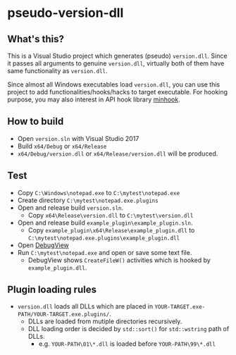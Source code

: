 # pseudo-version-dll

## What's this?

This is a Visual Studio project which generates (pseudo) `version.dll`.  Since it passes all arguments to genuine `version.dll`, virtually both of them have same functionality as `version.dll`.

Since almost all Windows executables load `version.dll`, you can use this project to add functionalities/hooks/hacks to target executable.
For hooking purpose, you may also interest in API hook library [minhook](https://github.com/TsudaKageyu/minhook).


## How to build

- Open `version.sln` with Visual Studio 2017
- Build `x64/Debug` or `x64/Release`
- `x64/Debug/version.dll` or `x64/Release/version.dll` will be produced.


## Test

- Copy `C:\Windows\notepad.exe` to `C:\mytest\notepad.exe`
- Create directory `C:\mytest\notepad.exe.plugins`
- Open and release build `version.sln`.
    - Copy `x64\Release\version.dll` to `C:\mytest\version.dll`
- Open and release build `example_plugin\example_plugin.sln`.
    - Copy `example_plugin\x64\Release\example_plugin.dll` to `C:\mytest\notepad.exe.plugins\example_plugin.dll`
- Open [DebugView](https://docs.microsoft.com/en-us/sysinternals/downloads/debugview)
- Run `C:\mytest\notepad.exe` and open or save some text file.
    - DebugView shows `CreateFileW()` activities which is hooked by `example_plugin.dll`.


## Plugin loading rules

- `version.dll` loads all DLLs which are placed in `YOUR-TARGET.exe-PATH/YOUR-TARGET.exe.plugins/`.
    - DLLs are loaded from mutiple directories recursively.
    - DLL loading order is decided by `std::sort()` for `std::wstring` path of DLLs.
        - e.g. `YOUR-PATH\01\*.dll` is loaded before `YOUR-PATH\99\*.dll` 
